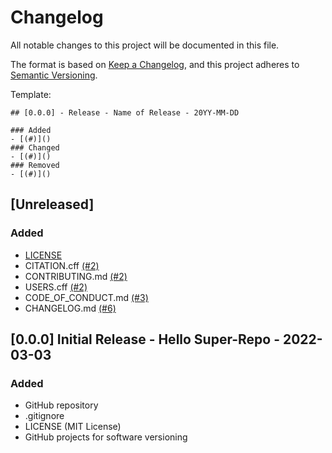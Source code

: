 # Changelog

All notable changes to this project will be documented in this file.

The format is based on [Keep a Changelog](https://keepachangelog.com/en/1.0.0/),
and this project adheres to [Semantic Versioning](https://semver.org/spec/v2.0.0.html).

Template:
```
## [0.0.0] - Release - Name of Release - 20YY-MM-DD

### Added
- [(#)]()
### Changed
- [(#)]()
### Removed
- [(#)]()
```


## [Unreleased]

### Added
- [LICENSE](https://github.com/rl-institut/super-repo/blob/main/LICENSE)
- CITATION.cff [(#2)](https://github.com/rl-institut/super-repo/pull/2)
- CONTRIBUTING.md [(#2)](https://github.com/rl-institut/super-repo/pull/2)
- USERS.cff [(#2)](https://github.com/rl-institut/super-repo/pull/2)
- CODE_OF_CONDUCT.md [(#3)](https://github.com/rl-institut/super-repo/pull/3)
- CHANGELOG.md [(#6)](https://github.com/rl-institut/super-repo/pull/6)


## [0.0.0] Initial Release - Hello Super-Repo - 2022-03-03

### Added
- GitHub repository
- .gitignore
- LICENSE (MIT License)
- GitHub projects for software versioning
